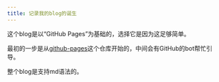 ```yaml
---
title: 记录我的blog的诞生
---
```


这个blog是以“GitHub Pages”为基础的，选择它是因为这足够简单。

最初的一步是从[github-pages](https://github.com/skills/github-pages)这个仓库开始的，中间会有GitHub的bot帮忙引导。

整个blog是支持md语法的。
